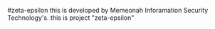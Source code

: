 #zeta-epsilon
this is developed by Memeonah Inforamation Security Technology's. this is project "zeta-epsilon"
